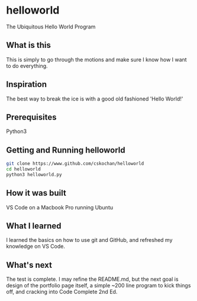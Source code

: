 # helloworld
The Ubiquitous Hello World Program

## What is this
This is simply to go through the motions and make sure I know how I want to do everything.

## Inspiration
The best way to break the ice is with a good old fashioned 'Hello World!'

## Prerequisites
Python3

## Getting and Running helloworld
``` bash
git clone https://www.github.com/cskochan/helloworld
cd helloworld
python3 helloworld.py
```

## How it was built
VS Code on a Macbook Pro running Ubuntu

## What I learned
I learned the basics on how to use git and GitHub, and refreshed my knowledge on VS Code.

## What's next
The test is complete. I may refine the README.md, but the next goal is design of the portfolio page itself, a simple ~200 line program to kick things off, and cracking into Code Complete 2nd Ed.
